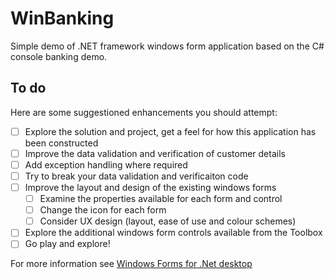 # WinBanking
Simple demo of .NET framework windows form application based on the C# console banking demo.

## To do
Here are some suggestioned enhancements you should attempt:  
- [ ] Explore the solution and project, get a feel for how this application has been constructed
- [ ] Improve the data validation and verification of customer details
- [ ] Add exception handling where required
- [ ] Try to break your data validation and verificaiton code
- [ ] Improve the layout and design of the existing windows forms  
  - [ ] Examine the properties available for each form and control
  - [ ] Change the icon for each form
  - [ ] Consider UX design (layout, ease of use and colour schemes)
- [ ] Explore the additional windows form controls available from the Toolbox
- [ ] Go play and explore!  

For more information see [Windows Forms for .Net desktop](https://docs.microsoft.com/en-us/dotnet/desktop/winforms/?view=netframeworkdesktop-4.8&preserve-view=true)





